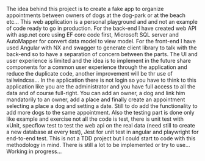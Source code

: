 The idea behind this project is to create a fake app to organize appointments between owners of dogs at the dog-park or at the beach etc… 
This web application is a personal playground and
and not an example of code ready to go in production. 
For the back-end I have created web API with asp.net core using EF core code first,
Microsoft SQL server and AutoMapper for convert data model to view model.
For the front-end I have used Angular with NX and swagger to generate client library
to talk with the back-end so to have a separation of concern between the parts.
The UI and user experience is limited and the idea is to implement
in the future share components for a common user experience through the application
and reduce the duplicate code, another improvement will be thr use of tailwindcss...
In the application there is not login so you have to think to this application like
you are the administrator and you have full access to all the data and of course full-right.
You can add an owner, a dog and link him mandatorily to an owner, add a place and finally
create an appointment selecting a place a dog and setting a date.
Still to do add the functionality to add more dogs to the same appointment.
Also the testing part is done only like example and exercise not all the code is test,
there is unit test with xUnit, specflow test to test the web api on the real data
(need still to create a new database at every test), Jest for unit test in angular
and playwright for end-to-end test. This is not a TDD project but I could start
to code with this methodology in mind.
There is still a lot to be implemented or try to use…
Working in progress…
